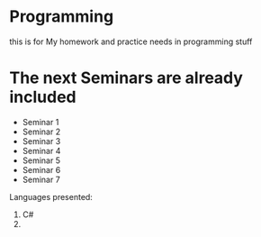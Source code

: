# Programming
this is for My homework and practice needs in programming stuff
# The next Seminars are already included
* Seminar 1
* Seminar 2
* Seminar 3
* Seminar 4
* Seminar 5
* Seminar 6
* Seminar 7

Languages presented:
1. C#
2. <awating Python>